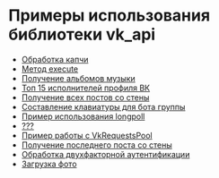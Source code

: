 Примеры использования библиотеки vk_api
======
* [Обработка капчи](./captcha_handle.py)
* [Метод execute](./execute_functions.py)
* [Получение альбомов музыки](./get_album_audio.py)
* [Топ 15 исполнителей профиля ВК](./get_all_audio.py)
* [Получение всех постов со стены](./get_full_wall.py)
* [Составление клавиатуры для бота группы](./keyboard.py)
* [Пример использования longpoll](./longpoll.py)
* [???](./proxies_timeout_retries.py)
* [Пример работы с VkRequestsPool](./requests_pool.py)
* [Получение последнего поста со стены](./simple_example.py)
* [Обработка двухфакторной аутентификации](./two_factor_auth.py)
* [Загрузка фото](./upload_photo.py)
